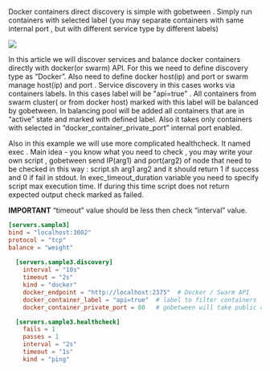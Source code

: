 Docker containers direct discovery is simple with gobetween . Simply run containers with selected label (you may separate containers with same internal port , but with different service type by different labels)

![](http://i.piccy.info/i9/7de5f9db763a40849bb885d34a4fdeaa/1465914526/71950/1043487/docker.png)

In this article we will discover services and  balance docker containers directly with docker(or swarm) API.
For this we need to define discovery  type as  “Docker”.  Also need to define docker host(ip) and port or swarm manage host(ip) and port . Service discovery in this cases works via containers labels. In this cases label will be "api=true" . All containers  from swarm cluster( or from docker host) marked with this label  will be balanced by gobetween. In balancing pool will be added all containers that are in “active” state and marked with defined label. Also it takes only containers with selected in “docker_container_private_port”  internal port enabled.

Also in this example  we will use more complicated healthcheck. It named exec . Main idea - you know what you need to check , you may write your own script , gobetween send IP(arg1) and port(arg2) of node that need to be checked in this way : script.sh arg1 arg2  and it should return 1 if success and 0 if fail in stdout. In exec_timeout_duration variable you need to specify script max execution time. If during this time script does not return expected output check marked as failed. 

**IMPORTANT** “timeout”  value should be less then check “interval” value.

```toml
[servers.sample3]
bind = "localhost:3002"
protocol = "tcp"
balance = "weight"
    
  [servers.sample3.discovery]
    interval = "10s"
    timeout = "2s"
    kind = "docker"
    docker_endpoint = "http://localhost:2375"  # Docker / Swarm API    
    docker_container_label = "api=true"  # label to filter containers
    docker_container_private_port = 80   # gobetween will take public container port for this private port

  [servers.sample3.healthcheck]
    fails = 1                      
    passes = 1
    interval = "2s"   
    timeout = "1s"             
    kind = "ping"
```